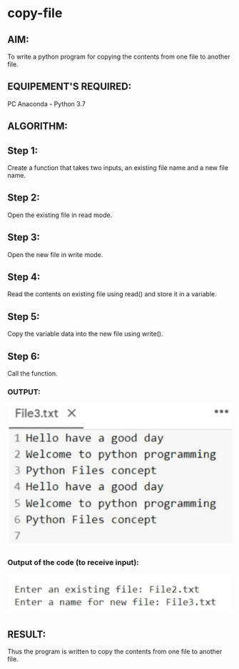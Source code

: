 # copy-file
## AIM:
To write a python program for copying the contents from one file to another file.
## EQUIPEMENT'S REQUIRED: 
PC
Anaconda - Python 3.7
## ALGORITHM: 
## Step 1:
Create a function that takes two inputs, an existing file name and a new file name.

## Step 2:
Open the existing file in read mode.

## Step 3:
Open the new file in write mode.

## Step 4:
Read the contents on existing file using read() and store it in a variable.

## Step 5:
Copy the variable data into the new file using write().

## Step 6:
Call the function.

### OUTPUT:

![output](./py2.1.png)
### Output of the code (to receive input):
![output](./py2.2.png)

## RESULT:
Thus the program is written to copy the contents from one file to another file.